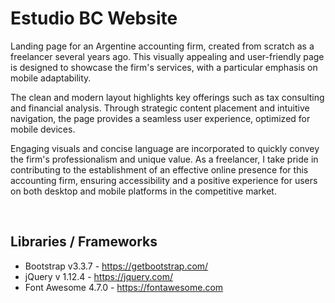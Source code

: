 # Estudio BC Website
Landing page for an Argentine accounting firm, created from scratch as a freelancer several years ago. This visually appealing and user-friendly page is designed to showcase the firm's services, with a particular emphasis on mobile adaptability.

The clean and modern layout highlights key offerings such as tax consulting and financial analysis. Through strategic content placement and intuitive navigation, the page provides a seamless user experience, optimized for mobile devices.

Engaging visuals and concise language are incorporated to quickly convey the firm's professionalism and unique value. As a freelancer, I take pride in contributing to the establishment of an effective online presence for this accounting firm, ensuring accessibility and a positive experience for users on both desktop and mobile platforms in the competitive market.

<br>

## Libraries / Frameworks
* Bootstrap v3.3.7 - https://getbootstrap.com/
* jQuery v 1.12.4 - https://jquery.com/
* Font Awesome 4.7.0 - https://fontawesome.com
